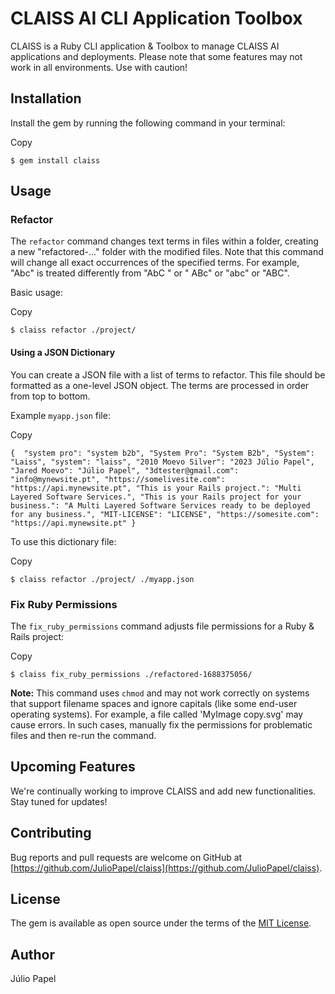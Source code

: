# CLAISS AI CLI Application Toolbox

CLAISS is a Ruby CLI application & Toolbox to manage CLAISS AI applications and deployments. Please note that some features may not work in all environments. Use with caution!

## Installation

Install the gem by running the following command in your terminal:

Copy

`$ gem install claiss`

## Usage

### Refactor

The `refactor` command changes text terms in files within a folder, creating a new "refactored-..." folder with the modified files. Note that this command will change all exact occurrences of the specified terms. For example, "Abc" is treated differently from "AbC " or " ABc" or "abc" or "ABC".

Basic usage:

Copy

`$ claiss refactor ./project/`

#### Using a JSON Dictionary

You can create a JSON file with a list of terms to refactor. This file should be formatted as a one-level JSON object. The terms are processed in order from top to bottom.

Example `myapp.json` file:

Copy

`{  "system pro": "system b2b", "System Pro": "System B2b", "System": "Laiss", "system": "laiss", "2010 Moevo Silver": "2023 Júlio Papel", "Jared Moevo": "Júlio Papel", "3dtester@gmail.com": "info@mynewsite.pt", "https://somelivesite.com": "https://api.mynewsite.pt", "This is your Rails project.": "Multi Layered Software Services.", "This is your Rails project for your business.": "A Multi Layered Software Services ready to be deployed for any business.", "MIT-LICENSE": "LICENSE", "https://somesite.com": "https://api.mynewsite.pt" }`

To use this dictionary file:

Copy

`$ claiss refactor ./project/ ./myapp.json`

### Fix Ruby Permissions

The `fix_ruby_permissions` command adjusts file permissions for a Ruby & Rails project:

Copy

`$ claiss fix_ruby_permissions ./refactored-1688375056/`

**Note:** This command uses `chmod` and may not work correctly on systems that support filename spaces and ignore capitals (like some end-user operating systems). For example, a file called 'MyImage copy.svg' may cause errors. In such cases, manually fix the permissions for problematic files and then re-run the command.

## Upcoming Features

We're continually working to improve CLAISS and add new functionalities. Stay tuned for updates!

## Contributing

Bug reports and pull requests are welcome on GitHub at [https://github.com/JulioPapel/claiss](https://github.com/JulioPapel/claiss).

## License

The gem is available as open source under the terms of the [MIT License](https://opensource.org/licenses/MIT).

## Author

Júlio Papel